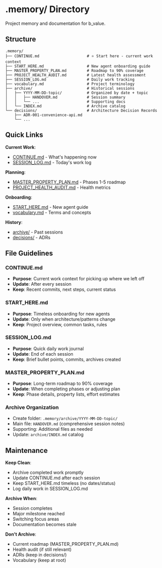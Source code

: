 # .memory/ Directory

Project memory and documentation for b_value.

## Structure

```
.memory/
├── CONTINUE.md                     # ⭐ Start here - current work context
├── START_HERE.md                   # New agent onboarding guide
├── MASTER_PROPERTY_PLAN.md         # Roadmap to 90% coverage
├── PROJECT_HEALTH_AUDIT.md         # Latest health assessment
├── SESSION_LOG.md                  # Daily work tracking
├── vocabulary.md                   # Project terminology
├── archive/                        # Historical sessions
│   ├── YYYY-MM-DD-topic/           # Organized by date + topic
│   │   ├── HANDOVER.md             # Session summary
│   │   └── ...                     # Supporting docs
│   └── INDEX.md                    # Archive catalog
└── decisions/                      # Architecture Decision Records
    ├── ADR-001-convenience-api.md
    └── ...
```

## Quick Links

**Current Work**:
- [CONTINUE.md](./CONTINUE.md) - What's happening now
- [SESSION_LOG.md](./SESSION_LOG.md) - Today's work log

**Planning**:
- [MASTER_PROPERTY_PLAN.md](./MASTER_PROPERTY_PLAN.md) - Phases 1-5 roadmap
- [PROJECT_HEALTH_AUDIT.md](./PROJECT_HEALTH_AUDIT.md) - Health metrics

**Onboarding**:
- [START_HERE.md](./START_HERE.md) - New agent guide
- [vocabulary.md](./vocabulary.md) - Terms and concepts

**History**:
- [archive/](./archive/) - Past sessions
- [decisions/](./decisions/) - ADRs

## File Guidelines

### CONTINUE.md
- **Purpose**: Current work context for picking up where we left off
- **Update**: After every session
- **Keep**: Recent commits, next steps, current status

### START_HERE.md
- **Purpose**: Timeless onboarding for new agents
- **Update**: Only when architecture/patterns change
- **Keep**: Project overview, common tasks, rules

### SESSION_LOG.md
- **Purpose**: Quick daily work journal
- **Update**: End of each session
- **Keep**: Brief bullet points, commits, archives created

### MASTER_PROPERTY_PLAN.md
- **Purpose**: Long-term roadmap to 90% coverage
- **Update**: When completing phases or adjusting plan
- **Keep**: Phase details, property lists, effort estimates

### Archive Organization
- Create folder: `.memory/archive/YYYY-MM-DD-topic/`
- Main file: `HANDOVER.md` (comprehensive session notes)
- Supporting: Additional files as needed
- Update: `archive/INDEX.md` catalog

## Maintenance

**Keep Clean**:
- Archive completed work promptly
- Update CONTINUE.md after each session
- Keep START_HERE.md timeless (no dates/status)
- Log daily work in SESSION_LOG.md

**Archive When**:
- Session completes
- Major milestone reached
- Switching focus areas
- Documentation becomes stale

**Don't Archive**:
- Current roadmap (MASTER_PROPERTY_PLAN.md)
- Health audit (if still relevant)
- ADRs (keep in decisions/)
- Vocabulary (keep at root)

